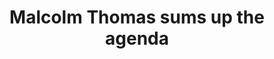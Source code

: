 ---
area: Communication Skills, calgary-cambridge-model
category: 08 - Calgary Cambridge Workshop
title: Malcolm Thomas sums up the agenda
description: Malcolm Thomas sums up the agenda
audio: /assets/audio/8 - Calgary Cambridge Workshop - 8 Malcolm Thomas sums up the agenda - MQ.mp3
article: 
www: 
keywords: Calgary, Cambridge, Model
youtube: 
soundcloud: 
---